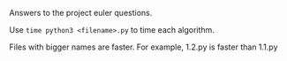 Answers to the project euler questions.

Use `time python3 <filename>.py` to time each algorithm.

Files with bigger names are faster.
For example, 1.2.py is faster than 1.1.py
